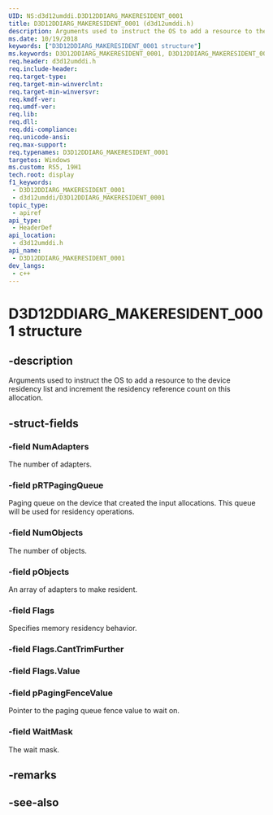 ```yaml
---
UID: NS:d3d12umddi.D3D12DDIARG_MAKERESIDENT_0001
title: D3D12DDIARG_MAKERESIDENT_0001 (d3d12umddi.h)
description: Arguments used to instruct the OS to add a resource to the device residency list and increment the residency reference count on this allocation.
ms.date: 10/19/2018
keywords: ["D3D12DDIARG_MAKERESIDENT_0001 structure"]
ms.keywords: D3D12DDIARG_MAKERESIDENT_0001, D3D12DDIARG_MAKERESIDENT_0001,
req.header: d3d12umddi.h
req.include-header: 
req.target-type: 
req.target-min-winverclnt: 
req.target-min-winversvr: 
req.kmdf-ver: 
req.umdf-ver: 
req.lib: 
req.dll: 
req.ddi-compliance: 
req.unicode-ansi: 
req.max-support: 
req.typenames: D3D12DDIARG_MAKERESIDENT_0001
targetos: Windows
ms.custom: RS5, 19H1
tech.root: display
f1_keywords:
 - D3D12DDIARG_MAKERESIDENT_0001
 - d3d12umddi/D3D12DDIARG_MAKERESIDENT_0001
topic_type:
 - apiref
api_type:
 - HeaderDef
api_location:
 - d3d12umddi.h
api_name:
 - D3D12DDIARG_MAKERESIDENT_0001
dev_langs:
 - c++
---
```


# D3D12DDIARG_MAKERESIDENT_0001 structure


## -description

Arguments used to instruct the OS to add a resource to the device residency list and increment the residency reference count on this allocation.

## -struct-fields

### -field NumAdapters

The number of adapters.

### -field pRTPagingQueue

Paging queue on the device that created the input allocations. This queue will be used for residency operations.

### -field NumObjects

The number of objects.

### -field pObjects

An array of adapters to make resident.

### -field Flags

Specifies memory residency behavior.

### -field Flags.CantTrimFurther

### -field Flags.Value

### -field pPagingFenceValue

Pointer to the paging queue fence value to wait on.

### -field WaitMask

 
The wait mask.

## -remarks

## -see-also

